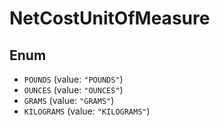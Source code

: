 # NetCostUnitOfMeasure

## Enum

* `POUNDS` (value: `"POUNDS"`)
* `OUNCES` (value: `"OUNCES"`)
* `GRAMS` (value: `"GRAMS"`)
* `KILOGRAMS` (value: `"KILOGRAMS"`)
